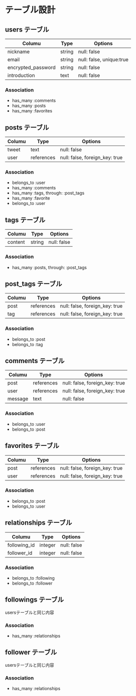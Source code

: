 # テーブル設計


## users テーブル

| Columu             | Type    | Options                  |
| ------------------ | ------- | ------------------------ |
| nickname           | string  | null: false              |
| email              | string  | null: false, unique:true |
| encrypted_password | string  | null: false              |
| introduction       | text    | null: false              |

### Association

- has_many :comments
- has_many :posts
- has_many :favorites

## posts テーブル

| Columu             | Type       | Options                        |
| ------------------ | ---------- | ------------------------------ |
| tweet              | text       | null: false                    |
| user               | references | null: false, foreign_key: true |

### Association

- belongs_to :user
- has_many   :comments
- has_many   :tags, through: :post_tags
- has_many   :favorite
- belongs_to :user

## tags テーブル

| Columu             | Type       | Options                        |
| ------------------ | ---------- | ------------------------------ |
| content            | string     | null: false                    |

### Association

- has_many  :posts, through: :post_tags


## post_tags テーブル

| Columu             | Type       | Options                        |
| ------------------ | ---------- | ------------------------------ |
| post               | references | null: false, foreign_key: true |
| tag                | references | null: false, foreign_key: true |

### Association

- belongs_to :post
- belongs_to :tag

## comments テーブル

| Columu             | Type       | Options                        |
| ------------------ | ---------- | ------------------------------ |
| post               | references | null: false, foreign_key: true |
| user               | references | null: false, foreign_key: true |
| message            | text       | null: false                    |

### Association

- belongs_to :user
- belongs_to :post


## favorites テーブル

| Columu             | Type       | Options                        |
| ------------------ | ---------- | ------------------------------ |
| post               | references | null: false, foreign_key: true |
| user               | references | null: false, foreign_key: true |

### Association

- belongs_to :post
- belongs_to :user

## relationships テーブル

| Columu             | Type       | Options                        |
| ------------------ | ---------- | ------------------------------ |
| following_id       | integer    | null: false                    |
| follower_id        | integer    | null: false                    |

### Association

- belongs_to :following
- belongs_to :follower

## followings テーブル

usersテーブルと同じ内容

### Association

- has_many :relationships


## follower テーブル

usersテーブルと同じ内容

### Association

- has_many :relationships